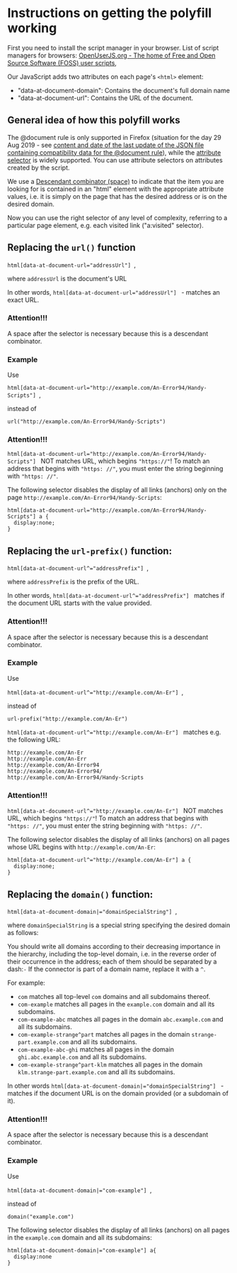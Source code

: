 # Instructions on getting the polyfill working

First you need to install the script manager in your browser. List of script managers for browsers:
[OpenUserJS.org - The home of Free and Open Source Software (FOSS) user scripts](https://github.com/OpenUserJS/OpenUserJS.org/wiki/Userscript-Beginners-HOWTO), 




Our JavaScript adds two attributes on each page's `<html>` element:

* "data-at-document-domain": Contains the document's full domain name
* "data-at-document-url": Contains the URL of the document.

## General idea of how this polyfill works

The @document rule is only supported in Firefox (situation for the day 29 Aug 2019 - see  [content and date of the last update of the JSON file containing compatibility data for the @document rule](https://github.com/mdn/browser-compat-data/blob/master/css/at-rules/document.json)), while the [attribute selector](https://developer.mozilla.org/en-US/docs/Web/CSS/Attribute_selectors) is widely supported.
You can use attribute selectors on attributes created by the script.

We use a [Descendant combinator (space)](https://developer.mozilla.org/en-US/docs/Web/CSS/Descendant_combinator) to indicate that the item you are looking for is contained in an "html" element with the appropriate attribute values, i.e. it is simply on the page that has the desired address or is on the desired domain.

Now you can use the right selector of any level of complexity, referring to a particular page element, e.g. each visited link ("a:visited" selector).


## Replacing the `url()` function

`html[data-at-document-url="addressUrl"] `,

where `addressUrl` is the document's URL

In other words, `html[data-at-document-url="addressUrl"] ` - matches an exact URL.

### Attention!!!
A space after the selector is necessary because this is a descendant combinator.

### Example

Use

`html[data-at-document-url="http://example.com/An-Error94/Handy-Scripts"] `,

instead of

```
url("http://example.com/An-Error94/Handy-Scripts")
```

### Attention!!!
```html[data-at-document-url="http://example.com/An-Error94/Handy-Scripts"] ``` NOT matches URL, which begins `"https://"`! To match an address that begins with `"https: //"`, you must enter the string beginning with `"https: //"`.

The following selector disables the display of all links (anchors) only on the page `http://example.com/An-Error94/Handy-Scripts`:

```
html[data-at-document-url="http://example.com/An-Error94/Handy-Scripts"] a {
  display:none;
}
```

## Replacing the `url-prefix()` function:

```html[data-at-document-url^="addressPrefix"] ```,

where `addressPrefix` is the prefix of the URL.

In other words, `html[data-at-document-url^="addressPrefix"] ` matches if the document URL starts with the value provided.

### Attention!!!
A space after the selector is necessary because this is a descendant combinator.

### Example

Use

```html[data-at-document-url^="http://example.com/An-Er"] ```,

instead of

```
url-prefix("http://example.com/An-Er")
```

```html[data-at-document-url^="http://example.com/An-Er"] ``` matches e.g. the following URL:

```
http://example.com/An-Er
http://example.com/An-Err
http://example.com/An-Error94
http://example.com/An-Error94/
http://example.com/An-Error94/Handy-Scripts
```

### Attention!!!
```html[data-at-document-url^="http://example.com/An-Er"] ``` NOT matches URL, which begins `"https://"`! To match an address that begins with `"https: //"`, you must enter the string beginning with `"https: //"`.

The following selector disables the display of all links (anchors) on all pages whose URL begins with `http://example.com/An-Er`:

```
html[data-at-document-url^="http://example.com/An-Er"] a {
  display:none;
}
```

## Replacing the `domain()` function:

`html[data-at-document-domain|="domainSpecialString"] `,

where `domainSpecialString` is a special string specifying the desired domain as follows:

You should write all domains according to their decreasing importance in the hierarchy, including the top-level domain, i.e. in the reverse order of their occurrence in the address; each of them should be separated by a dash:`-` If the connector is part of a domain name, replace it with a `^`.

For example:

* `com` matches all top-level `com` domains and all subdomains thereof.
* `com-example` matches all pages in the `example.com` domain and all its subdomains.
* `com-example-abc` matches all pages in the domain `abc.example.com` and all its subdomains.
* `com-example-strange^part` matches all pages in the domain `strange-part.example.com` and all its subdomains.
* `com-example-abc-ghi` matches all pages in the domain `ghi.abc.example.com` and all its subdomains.
* `com-example-strange^part-klm` matches all pages in the domain `klm.strange-part.example.com` and all its subdomains.

In other words `html[data-at-document-domain|="domainSpecialString"] ` - matches if the document URL is on the domain provided (or a subdomain of it).

### Attention!!!
A space after the selector is necessary because this is a descendant combinator.

### Example

Use

```html[data-at-document-domain|="com-example"] ```,

instead of

```
domain("example.com")
```

The following selector disables the display of all links (anchors) on all pages in the `example.com` domain and all its subdomains:

```
html[data-at-document-domain|="com-example"] a{
  display:none
}
```

